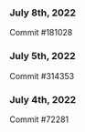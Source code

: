 ### July 8th, 2022

Commit #181028

### July 5th, 2022

Commit #314353


### July 4th, 2022

Commit #72281
